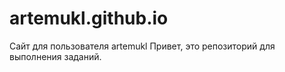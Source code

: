 # artemukl.github.io
Сайт для пользователя artemukl
Привет, это репозиторий для выполнения заданий.
